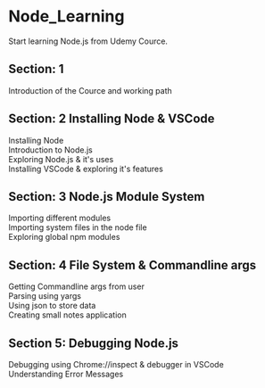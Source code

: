# Node_Learning
Start learning Node.js from Udemy Cource.

## Section: 1
Introduction of the Cource and working path

## Section: 2 Installing Node & VSCode
Installing Node \
Introduction to Node.js\
Exploring Node.js & it's uses\
Installing VSCode & exploring it's features

## Section: 3 Node.js Module System
Importing different modules\
Importing system files in the node file\
Exploring global npm modules

## Section: 4 File System & Commandline args
Getting Commandline args from user\
Parsing using yargs\
Using json to store data\
Creating small notes application

## Section 5: Debugging Node.js
Debugging using Chrome://inspect & debugger in VSCode\
Understanding Error Messages
